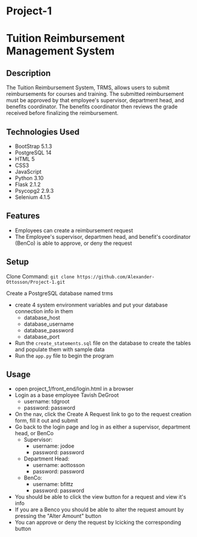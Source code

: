 # Project-1

# Tuition Reimbursement Management System

## Description
The Tuition Reimbursement System, TRMS, allows users to submit reimbursements for courses and training. The submitted reimbursement must be approved by that employee's supervisor, department head, and benefits coordinator. The benefits coordinator then reviews the grade received before finalizing the reimbursement.

## Technologies Used
* BootStrap 5.1.3
* PostgreSQL 14 
* HTML 5 
* CSS3 
* JavaScript 
* Python 3.10 
* Flask 2.1.2 
* Psycopg2 2.9.3
* Selenium 4.1.5

## Features
- Employees can create a reimbursement request
- The Employee's supervisor, departmen head, and benefit's coordinator (BenCo) is able to approve, or deny the request

## Setup
Clone Command:
`git clone https://github.com/Alexander-Ottosson/Project-1.git`

Create a PostgreSQL database named trms
* create 4 system environment variables and put your database connection info in them
  - database_host
  - database_username
  - database_password
  - database_port
* Run the `create_statements.sql` file on the database to create the tables and populate them with sample data
* Run the `app.py` file to begin the program

## Usage
* open project_1/front_end/login.html in a browser
* Login as a base employee Tavish DeGroot 
  * username: tdgroot
  * password: password
* On the nav, click the Create A Request link to go to the request creation form, fill it out and submit
* Go back to the login page and log in as either a supervisor, department head, or BenCo
  * Supervisor:
    * username: jodoe
    * password: password
  * Department Head:
    * username: aottosson
    * password: password
  * BenCo:
    * username: bfittz
    * password: password
* You should be able to click the view button for a request and view it's info
* If you are a Benco you should be able to alter the request amount by pressing the "Alter Amount" button
* You can approve or deny the request by lcicking the corresponding button
